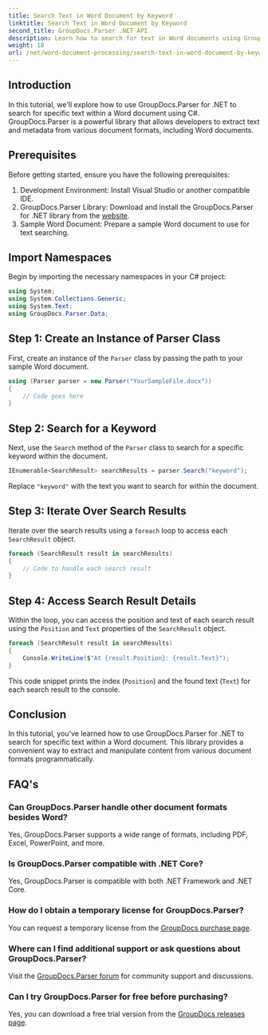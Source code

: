 ```yaml
---
title: Search Text in Word Document by Keyword
linktitle: Search Text in Word Document by Keyword
second_title: GroupDocs.Parser .NET API
description: Learn how to search for text in Word documents using GroupDocs.Parser for .NET. Extract specific keywords efficiently.
weight: 18
url: /net/word-document-processing/search-text-in-word-document-by-keyword/
---
```

## Introduction
In this tutorial, we'll explore how to use GroupDocs.Parser for .NET to search for specific text within a Word document using C#. GroupDocs.Parser is a powerful library that allows developers to extract text and metadata from various document formats, including Word documents.
## Prerequisites
Before getting started, ensure you have the following prerequisites:
1. Development Environment: Install Visual Studio or another compatible IDE.
2. GroupDocs.Parser Library: Download and install the GroupDocs.Parser for .NET library from the [website](https://releases.groupdocs.com/parser/net/).
3. Sample Word Document: Prepare a sample Word document to use for text searching.

## Import Namespaces
Begin by importing the necessary namespaces in your C# project:
```csharp
using System;
using System.Collections.Generic;
using System.Text;
using GroupDocs.Parser.Data;
```
## Step 1: Create an Instance of Parser Class
First, create an instance of the `Parser` class by passing the path to your sample Word document.
```csharp
using (Parser parser = new Parser("YourSampleFile.docx"))
{
    // Code goes here
}
```
## Step 2: Search for a Keyword
Next, use the `Search` method of the `Parser` class to search for a specific keyword within the document.
```csharp
IEnumerable<SearchResult> searchResults = parser.Search("keyword");
```
Replace `"keyword"` with the text you want to search for within the document.
## Step 3: Iterate Over Search Results
Iterate over the search results using a `foreach` loop to access each `SearchResult` object.
```csharp
foreach (SearchResult result in searchResults)
{
    // Code to handle each search result
}
```
## Step 4: Access Search Result Details
Within the loop, you can access the position and text of each search result using the `Position` and `Text` properties of the `SearchResult` object.
```csharp
foreach (SearchResult result in searchResults)
{
    Console.WriteLine($"At {result.Position}: {result.Text}");
}
```
This code snippet prints the index (`Position`) and the found text (`Text`) for each search result to the console.

## Conclusion
In this tutorial, you've learned how to use GroupDocs.Parser for .NET to search for specific text within a Word document. This library provides a convenient way to extract and manipulate content from various document formats programmatically.

## FAQ's
### Can GroupDocs.Parser handle other document formats besides Word?
Yes, GroupDocs.Parser supports a wide range of formats, including PDF, Excel, PowerPoint, and more.
### Is GroupDocs.Parser compatible with .NET Core?
Yes, GroupDocs.Parser is compatible with both .NET Framework and .NET Core.
### How do I obtain a temporary license for GroupDocs.Parser?
You can request a temporary license from the [GroupDocs purchase page](https://purchase.groupdocs.com/temporary-license/).
### Where can I find additional support or ask questions about GroupDocs.Parser?
Visit the [GroupDocs.Parser forum](https://forum.groupdocs.com/c/parser/17) for community support and discussions.
### Can I try GroupDocs.Parser for free before purchasing?
Yes, you can download a free trial version from the [GroupDocs releases page](https://releases.groupdocs.com/).
